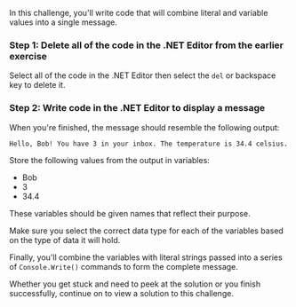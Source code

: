 In this challenge, you'll write code that will combine literal and variable values into a single message.

### Step 1: Delete all of the code in the .NET Editor from the earlier exercise

Select all of the code in the .NET Editor then select the `del` or backspace key to delete it.

### Step 2: Write code in the .NET Editor to display a message

When you're finished, the message should resemble the following output:

```Output
Hello, Bob! You have 3 in your inbox. The temperature is 34.4 celsius.
```

Store the following values from the output in variables:

- Bob
- 3
- 34.4

These variables should be given names that reflect their purpose.

Make sure you select the correct data type for each of the variables based on the type of data it will hold.

Finally, you'll combine the variables with literal strings passed into a series of `Console.Write()` commands to form the complete message.

Whether you get stuck and need to peek at the solution or you finish successfully, continue on to view a solution to this challenge.